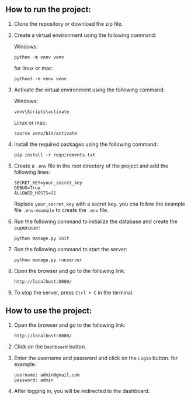 ## How to run the project:
1. Clone the repository or download the zip file.
2. Create a virtual environment using the following command:
    
    Windows:
    ```
    python -m venv venv
    ```
    for linux or mac:
    ```
    python3 -m venv venv
    ```
3. Activate the virtual environment using the following command:

    Windows:
    ```
    venv\Scripts\activate
    ```
    Linux or mac:
    ```
    source venv/bin/activate
    ```

4. Install the required packages using the following command:

    ```
    pip install -r requirements.txt
    ```
5. Create a `.env` file in the root directory of the project and add the following lines:

    ```
    SECRET_KEY=your_secret_key
    DEBUG=True
    ALLOWED_HOSTS=[]

    ```
    Replace `your_secret_key` with a secret key.
    you cna follow the example file `.env-example` to create the `.env` file.

6. Run the following command to initialize the database and create the superuser:

    ```
    python manage.py init
    ```
8. Run the following command to start the server:

    ```
    python manage.py runserver
    ```
9. Open the browser and go to the following link:

    ```
    http://localhost:8000/
    ```
10. To stop the server, press `Ctrl + C` in the terminal.

## How to use the project:
1. Open the browser and go to the following link:

    ```
    http://localhost:8000/
    ```
2. Click on the `Dashboard` button.
3. Enter the username and password and click on the `Login` button. for example:
    ```
    username: admin@gmail.com
    password: admin
    ```
4. After logging in, you will be redirected to the dashboard.
